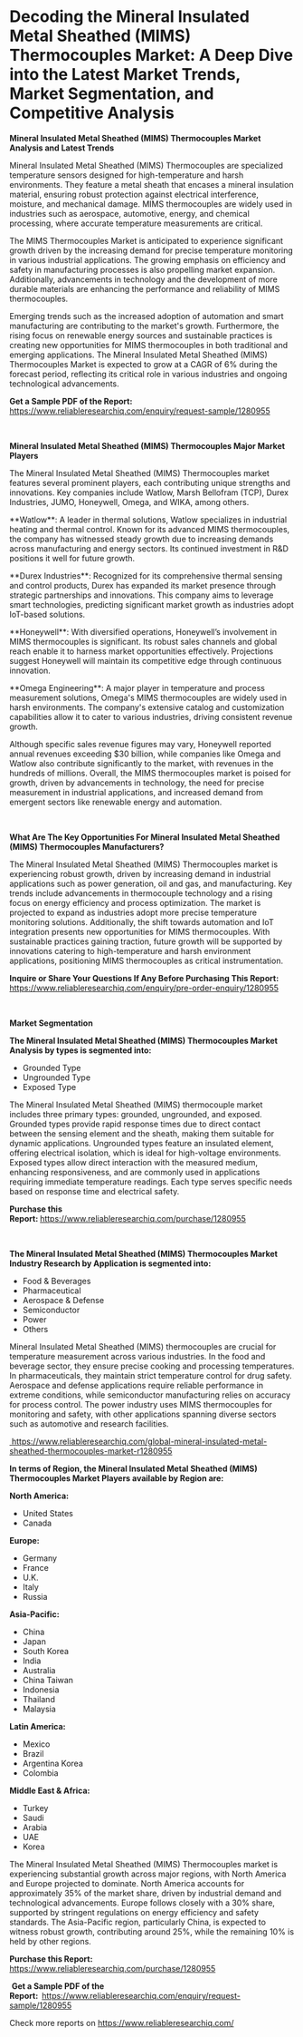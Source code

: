 <p><h1>Decoding the Mineral Insulated Metal Sheathed (MIMS) Thermocouples Market: A Deep Dive into the Latest Market Trends, Market Segmentation, and Competitive Analysis</h1></p><p><strong>Mineral Insulated Metal Sheathed (MIMS) Thermocouples Market Analysis and Latest Trends</strong></p>
<p><p>Mineral Insulated Metal Sheathed (MIMS) Thermocouples are specialized temperature sensors designed for high-temperature and harsh environments. They feature a metal sheath that encases a mineral insulation material, ensuring robust protection against electrical interference, moisture, and mechanical damage. MIMS thermocouples are widely used in industries such as aerospace, automotive, energy, and chemical processing, where accurate temperature measurements are critical.</p><p>The MIMS Thermocouples Market is anticipated to experience significant growth driven by the increasing demand for precise temperature monitoring in various industrial applications. The growing emphasis on efficiency and safety in manufacturing processes is also propelling market expansion. Additionally, advancements in technology and the development of more durable materials are enhancing the performance and reliability of MIMS thermocouples.</p><p>Emerging trends such as the increased adoption of automation and smart manufacturing are contributing to the market's growth. Furthermore, the rising focus on renewable energy sources and sustainable practices is creating new opportunities for MIMS thermocouples in both traditional and emerging applications. The Mineral Insulated Metal Sheathed (MIMS) Thermocouples Market is expected to grow at a CAGR of 6% during the forecast period, reflecting its critical role in various industries and ongoing technological advancements.</p></p>
<p><strong>Get a Sample PDF of the Report:&nbsp;</strong> <a href="https://www.reliableresearchiq.com/enquiry/request-sample/1280955?utm_campaign=3085&utm_medium=2&utm_source=Github&utm_content=ia&utm_term=24032025&utm_id=mineral-insulated-metal-sheathed-mims-thermocouples">https://www.reliableresearchiq.com/enquiry/request-sample/1280955</a></p>
<p>&nbsp;</p>
<p><strong>Mineral Insulated Metal Sheathed (MIMS) Thermocouples Major Market Players</strong></p>
<p><p>The Mineral Insulated Metal Sheathed (MIMS) Thermocouples market features several prominent players, each contributing unique strengths and innovations. Key companies include Watlow, Marsh Bellofram (TCP), Durex Industries, JUMO, Honeywell, Omega, and WIKA, among others.</p><p>**Watlow**: A leader in thermal solutions, Watlow specializes in industrial heating and thermal control. Known for its advanced MIMS thermocouples, the company has witnessed steady growth due to increasing demands across manufacturing and energy sectors. Its continued investment in R&D positions it well for future growth.</p><p>**Durex Industries**: Recognized for its comprehensive thermal sensing and control products, Durex has expanded its market presence through strategic partnerships and innovations. This company aims to leverage smart technologies, predicting significant market growth as industries adopt IoT-based solutions.</p><p>**Honeywell**: With diversified operations, Honeywell’s involvement in MIMS thermocouples is significant. Its robust sales channels and global reach enable it to harness market opportunities effectively. Projections suggest Honeywell will maintain its competitive edge through continuous innovation.</p><p>**Omega Engineering**: A major player in temperature and process measurement solutions, Omega's MIMS thermocouples are widely used in harsh environments. The company's extensive catalog and customization capabilities allow it to cater to various industries, driving consistent revenue growth.</p><p>Although specific sales revenue figures may vary, Honeywell reported annual revenues exceeding $30 billion, while companies like Omega and Watlow also contribute significantly to the market, with revenues in the hundreds of millions. Overall, the MIMS thermocouples market is poised for growth, driven by advancements in technology, the need for precise measurement in industrial applications, and increased demand from emergent sectors like renewable energy and automation.</p></p>
<p>&nbsp;</p>
<p><strong>What Are The Key Opportunities For Mineral Insulated Metal Sheathed (MIMS) Thermocouples Manufacturers?</strong></p>
<p><p>The Mineral Insulated Metal Sheathed (MIMS) Thermocouples market is experiencing robust growth, driven by increasing demand in industrial applications such as power generation, oil and gas, and manufacturing. Key trends include advancements in thermocouple technology and a rising focus on energy efficiency and process optimization. The market is projected to expand as industries adopt more precise temperature monitoring solutions. Additionally, the shift towards automation and IoT integration presents new opportunities for MIMS thermocouples. With sustainable practices gaining traction, future growth will be supported by innovations catering to high-temperature and harsh environment applications, positioning MIMS thermocouples as critical instrumentation.</p></p>
<p><strong>Inquire or Share Your Questions If Any Before Purchasing This Report:</strong> <a href="https://www.reliableresearchiq.com/enquiry/pre-order-enquiry/1280955?utm_campaign=3085&utm_medium=2&utm_source=Github&utm_content=ia&utm_term=24032025&utm_id=mineral-insulated-metal-sheathed-mims-thermocouples">https://www.reliableresearchiq.com/enquiry/pre-order-enquiry/1280955</a></p>
<p>&nbsp;</p>
<p><strong>Market Segmentation</strong></p>
<p><strong>The Mineral Insulated Metal Sheathed (MIMS) Thermocouples Market Analysis by types is segmented into:</strong></p>
<p><ul><li>Grounded Type</li><li>Ungrounded Type</li><li>Exposed Type</li></ul></p>
<p><p>The Mineral Insulated Metal Sheathed (MIMS) thermocouple market includes three primary types: grounded, ungrounded, and exposed. Grounded types provide rapid response times due to direct contact between the sensing element and the sheath, making them suitable for dynamic applications. Ungrounded types feature an insulated element, offering electrical isolation, which is ideal for high-voltage environments. Exposed types allow direct interaction with the measured medium, enhancing responsiveness, and are commonly used in applications requiring immediate temperature readings. Each type serves specific needs based on response time and electrical safety.</p></p>
<p><strong>Purchase this Report:&nbsp;</strong><a href="https://www.reliableresearchiq.com/purchase/1280955?utm_campaign=3085&utm_medium=2&utm_source=Github&utm_content=ia&utm_term=24032025&utm_id=mineral-insulated-metal-sheathed-mims-thermocouples">https://www.reliableresearchiq.com/purchase/1280955</a></p>
<p>&nbsp;</p>
<p><strong>The Mineral Insulated Metal Sheathed (MIMS) Thermocouples Market Industry Research by Application is segmented into:</strong></p>
<p><ul><li>Food & Beverages</li><li>Pharmaceutical</li><li>Aerospace & Defense</li><li>Semiconductor</li><li>Power</li><li>Others</li></ul></p>
<p><p>Mineral Insulated Metal Sheathed (MIMS) thermocouples are crucial for temperature measurement across various industries. In the food and beverage sector, they ensure precise cooking and processing temperatures. In pharmaceuticals, they maintain strict temperature control for drug safety. Aerospace and defense applications require reliable performance in extreme conditions, while semiconductor manufacturing relies on accuracy for process control. The power industry uses MIMS thermocouples for monitoring and safety, with other applications spanning diverse sectors such as automotive and research facilities.</p></p>
<p><a href="https://www.reliableresearchiq.com/global-mineral-insulated-metal-sheathed-thermocouples-market-r1280955?utm_campaign=3085&utm_medium=2&utm_source=Github&utm_content=ia&utm_term=24032025&utm_id=mineral-insulated-metal-sheathed-mims-thermocouples">&nbsp;https://www.reliableresearchiq.com/global-mineral-insulated-metal-sheathed-thermocouples-market-r1280955</a></p>
<p><strong>In terms of Region, the Mineral Insulated Metal Sheathed (MIMS) Thermocouples Market Players available by Region are:</strong></p>
<p>
    <p> <strong> North America: </strong>
        <ul>
            <li>United States</li>
            <li>Canada</li>
        </ul>
        </p> 
    <p> <strong> Europe: </strong>
        <ul>
            <li>Germany</li>
            <li>France</li>
            <li>U.K.</li>
            <li>Italy</li>
            <li>Russia</li>
        </ul>
        </p> 
    <p> <strong> Asia-Pacific: </strong>
        <ul>
            <li>China</li>
            <li>Japan</li>
            <li>South Korea</li>
            <li>India</li>
            <li>Australia</li>
            <li>China Taiwan</li>
            <li>Indonesia</li>
            <li>Thailand</li>
            <li>Malaysia</li>
        </ul>
        </p> 
    <p> <strong> Latin America: </strong>
        <ul>
            <li>Mexico</li>
            <li>Brazil</li>
            <li>Argentina Korea</li>
            <li>Colombia</li>
        </ul>
        </p> 
    <p> <strong> Middle East & Africa: </strong>
        <ul>
            <li>Turkey</li>
            <li>Saudi</li>
            <li>Arabia</li>
            <li>UAE</li>
            <li>Korea</li>
        </ul>
    </p>
    </p>
<p><p>The Mineral Insulated Metal Sheathed (MIMS) Thermocouples market is experiencing substantial growth across major regions, with North America and Europe projected to dominate. North America accounts for approximately 35% of the market share, driven by industrial demand and technological advancements. Europe follows closely with a 30% share, supported by stringent regulations on energy efficiency and safety standards. The Asia-Pacific region, particularly China, is expected to witness robust growth, contributing around 25%, while the remaining 10% is held by other regions.</p></p>
<p><strong>Purchase this Report: </strong><a href="https://www.reliableresearchiq.com/purchase/1280955?utm_campaign=3085&utm_medium=2&utm_source=Github&utm_content=ia&utm_term=24032025&utm_id=mineral-insulated-metal-sheathed-mims-thermocouples">https://www.reliableresearchiq.com/purchase/1280955</a></p>
<p>&nbsp;<strong>Get a Sample PDF of the Report:&nbsp;&nbsp;</strong><a href="https://www.reliableresearchiq.com/enquiry/request-sample/1280955?utm_campaign=3085&utm_medium=2&utm_source=Github&utm_content=ia&utm_term=24032025&utm_id=mineral-insulated-metal-sheathed-mims-thermocouples">https://www.reliableresearchiq.com/enquiry/request-sample/1280955</a></p>
<p><strong></strong></p>
<p>Check more reports on <a href="https://www.reliableresearchiq.com/?utm_campaign=3085&utm_medium=2&utm_source=Github&utm_content=ia&utm_term=24032025&utm_id=mineral-insulated-metal-sheathed-mims-thermocouples">https://www.reliableresearchiq.com/</a></p>